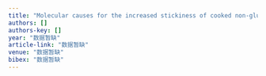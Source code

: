 ```yaml
---
title: "Molecular causes for the increased stickiness of cooked non-glutinous rice by enzymatic hydrolysis of the grain surface protein"
authors: []
authors-key: []
year: "数据暂缺"
article-link: "数据暂缺"
venue: "数据暂缺"
bibex: "数据暂缺"
---
```

